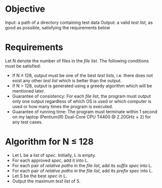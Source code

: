 # Objective
Input: a path of a directory containing test data
Output: a valid _test list_, as good as possible, satisfying the requirements below

# Requirements
Let N denote the number of files in the _file list_. The following conditions must be satisfied:
- If N ≤ 128, output must be one of the best _test lists_, i.e. there does not exist any other _test list_ which is better than the output.
- If N > 128, output is generated using a greedy algorithm which will be mentioned later.
- Guarantee of consistency: For each _file list_, the program must output only one output regardless of which OS is used or which computer is used or how many times the program is executed.
- Guarantee of running time: The program must terminate within 1 second on my laptop (Pentium(R) Dual-Core CPU T4400 @ 2.20GHz × 2) for any test cases.

# Algorithm for N ≤ 128

- Let L be a list of _spec_. Initially, L is empty.
- For each approved _spec_, add it into L.
- For each pair of _relative paths_ in the _file list_, add its _suffix spec_ into L.
- For each pair of _relative paths_ in the _file list_, add its _prefix spec_ into L.
- Let S be the best _spec_ in L.
- Output the maximum _test list_ of S.

